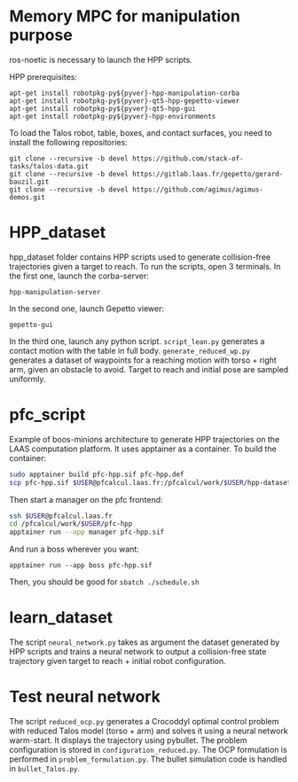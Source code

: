 # Memory MPC for manipulation purpose

ros-noetic is necessary to launch the HPP scripts.

HPP prerequisites: 
```pyver=$YourPythonVersion #(>=3.8)
apt-get install robotpkg-py${pyver}-hpp-manipulation-corba
apt-get install robotpkg-py${pyver}-qt5-hpp-gepetto-viewer
apt-get install robotpkg-py${pyver}-qt5-hpp-gui
apt-get install robotpkg-py${pyver}-hpp-environments
```

To load the Talos robot, table, boxes, and contact surfaces, you need to install the following repositories:
```
git clone --recursive -b devel https://github.com/stack-of-tasks/talos-data.git
git clone --recursive -b devel https://gitlab.laas.fr/gepetto/gerard-bauzil.git
git clone --recursive -b devel https://github.com/agimus/agimus-demos.git
```

# HPP_dataset

hpp_dataset folder contains HPP scripts used to generate collision-free trajectories given a target to reach. 
To run the scripts, open 3 terminals. In the first one, launch the corba-server:
```
hpp-manipulation-server
```

In the second one, launch Gepetto viewer:
```
gepetto-gui
```

In the third one, launch any python script. `script_lean.py` generates a contact motion with the table in full body. 
`generate_reduced_wp.py` generates a dataset of waypoints for a reaching motion with torso + right arm, given an obstacle to avoid. Target to reach and initial pose are sampled uniformly.

# pfc_script

Example of boos-minions architecture to generate HPP trajectories on the LAAS computation platform. It uses apptainer as a container.
To build the container:

```bash
sudo apptainer build pfc-hpp.sif pfc-hpp.def
scp pfc-hpp.sif $USER@pfcalcul.laas.fr:/pfcalcul/work/$USER/hpp-dataset/
```

Then start a manager on the pfc frontend:
```bash
ssh $USER@pfcalcul.laas.fr
cd /pfcalcul/work/$USER/pfc-hpp
apptainer run --app manager pfc-hpp.sif
```

And run a boss wherever you want:
```
apptainer run --app boss pfc-hpp.sif
```

Then, you should be good for `sbatch ./schedule.sh`

# learn_dataset

The script `neural_network.py` takes as argument the dataset generated by HPP scripts and trains a neural network to output a collision-free state trajectory given target to reach + initial robot configuration.

# Test neural network

The script `reduced_ocp.py` generates a Crocoddyl optimal control problem with reduced Talos model (torso + arm) and solves it using a neural network warm-start. It displays the trajectory using pybullet. 
The problem configuration is stored in `configuration_reduced.py`.
The OCP formulation is performed in `problem_formulation.py`.
The bullet simulation code is handled in `bullet_Talos.py`. 
